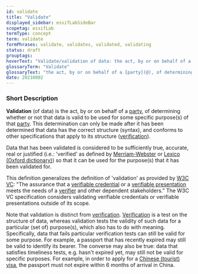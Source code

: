 ```yaml
---
id: validate
title: "Validate"
displayed_sidebar: essifLabSideBar
scopetag: essifLab
termType: concept
term: validate
formPhrases: validate, validates, validated, validating
status: draft
grouptags:
hoverText: "Validate/validation of data: the act, by or on behalf of a Party, of determining whether or not that data is valid to be used for some specific purpose(s) of that Party."
glossaryTerm: "Validate"
glossaryText: "the act, by or on behalf of a [party](@), of determining whether or not that data is valid to be used for some specific purpose(s) of that [party](@)."
date: 20210802
---
```


### Short Description
**Validation** (of data) is the act, by or on behalf of a [party](@), of determining whether or not that data is valid to be used for some specific purpose(s) of that [party](@). This determination can only be made after it has been determined that data has the correct structure (syntax), and conforms to other specifications that apply to its structure ([verification](verify@)).

Data that has been validated is considered to be sufficiently true, accurate, real or justified (i.e.: 'verified' as defined by [Merriam-Webster](https://www.merriam-webster.com/dictionary/verify) or [Lexico (Oxford dictionary)](https://www.merriam-webster.com/dictionary/verify)) so that it can be used for the purpose(s) that it has been validated for.

This definition generalizes the definition of 'validation' as provided by [W3C VC](https://www.w3.org/TR/vc-data-model/#dfn-credential-validation): "The assurance that a [verifiable credential](https://www.w3.org/TR/vc-data-model/#dfn-verifiable-credentials) or a [verifiable presentation](https://www.w3.org/TR/vc-data-model/#dfn-verifiable-presentations) meets the needs of a [verifier](https://www.w3.org/TR/vc-data-model/#dfn-verifier) and other dependent stakeholders." The W3C VC specification considers validating verifiable credentials or verifiable presentations outside of its scope.

Note that validation is distinct from [verification](verify@). [Verification](verify@) is a test on the structure of data, whereas validation tests the validity of such data for a particular (set of) purpose(s), which also has to do with meaning. Specifically, data that fails particular verification tests can still be valid for some purpose. For example, a passport that has recently expired may still be valid to identify its bearer. The converse may also be true: data that satisfies timeliness tests, e.g. hasn't expired yet, may still not be valid for specific purposes. For example, in order to apply for a [Chinese (tourist) visa](http://www.china-embassy.org/eng/hzqz/zgqz/t84246.htm), the passport must not expire within 6 months of arrival in China.
